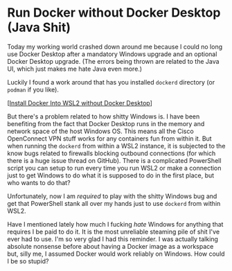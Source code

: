 # Run Docker without Docker Desktop (Java Shit)

Today my working world crashed down around me because I could no long
use Docker Desktop after a mandatory Windows upgrade and an optional
Docker Desktop upgrade. (The errors being thrown are related to the Java
UI, which just makes me hate Java even more.)

Luckily I found a work around that has you installed `dockerd` directory
(or `podman` if you like).

[[Install Docker Into WSL2 without Docker
Desktop](https://dev.to/bowmanjd/install-docker-on-windows-wsl-without-docker-desktop-34m9)]

But there's a problem related to how shitty Windows is. I have been
benefiting from the fact that Docker Desktop runs in the memory and
network space of the host Windows OS. This means all the Cisco
OpenConnect VPN stuff works for any containers fun from within it. But
when running the `dockerd` from within a WSL2 instance, it is subjected
to the know bugs related to firewalls blocking outbound connections (for
which there is a huge issue thread on GitHub). There is a complicated
PowerShell script you can setup to run every time you run WSL2 or make a
connection just to get Windows to do what it is supposed to do in the
first place, but who wants to do that?

Unfortunately, now I am *required* to play with the shitty Windows bug
and get that PowerShell stank all over my hands just to use `dockerd`
from within WSL2.

Have I mentioned lately how much I fucking *hate* Windows for anything
that requires I be paid to do it. It is the most unreliable steaming
pile of shit I've ever had to use. I'm so very glad I had this reminder.
I was actually talking absolute nonsense before about having a Docker
image as a workspace but, silly me, I assumed Docker would work reliably
on Windows. How could I be so stupid?
